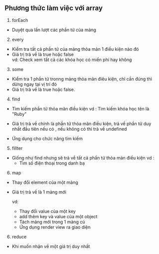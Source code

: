 ## Phương thức làm việc với array

1. forEach

- Duyệt qua lần lượt các phần tử của mảng

2. every

- Kiểm tra tất cả phần tử của mảng thỏa mản 1 điều kiện nào đó
- Giá trị trả về là true hoặc false  
  vd: Check xem tất cả các khóa học có miển phí hay không

3. some

- Kiểm tra 1 phần tử tronng mảng thỏa mãn điêu kiện, chỉ cần đúng thì dừng ngay tại vị trí đó
- Giá trị trả về là true hoặc false.

4. find

- Tìm kiếm phần tử thỏa mãn điều kiện
  vd : Tìm kiếm khóa học tên là "Ruby"

- Giá trị trả về chính là phần tử thỏa mãn điều kiện,
  trả về phần tử duy nhất đầu tiên nếu có , nếu không có thì trả về undefined
- Ứng dụng cho chức năng tìm kiếm

5. fillter

- Giống như find nhưng sẽ trả về tất cả phần tử thỏa mản điều kiện
  vd :
  - Tìm số điện thoại trong danh bạ

6. map

- Thay đổi element của một mảng
- Giá trị trả về là 1 mảng mới

  vd:

  - Thay đổi value của một key
  - add thêm key và value của một object
  - Tách mảng mới trong 1 mảng củ
  - Ứng dụng render view ra giao diện

6. reduce

- Khi muốn nhận về một giá trị duy nhất
